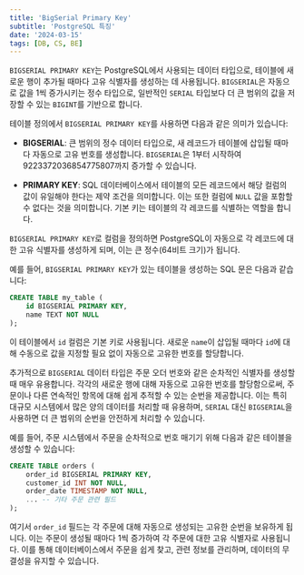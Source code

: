 ```yaml
---
title: 'BigSerial Primary Key'
subtitle: 'PostgreSQL 특징'
date: '2024-03-15'
tags: [DB, CS, BE]
---
```


`BIGSERIAL PRIMARY KEY`는 PostgreSQL에서 사용되는 데이터 타입으로, 테이블에 새로운 행이 추가될 때마다 고유 식별자를 생성하는 데 사용됩니다. `BIGSERIAL`은 자동으로 값을 1씩 증가시키는 정수 타입으로, 일반적인 `SERIAL` 타입보다 더 큰 범위의 값을 저장할 수 있는 `BIGINT`를 기반으로 합니다.

테이블 정의에서 `BIGSERIAL PRIMARY KEY`를 사용하면 다음과 같은 의미가 있습니다:

- **BIGSERIAL**: 큰 범위의 정수 데이터 타입으로, 새 레코드가 테이블에 삽입될 때마다 자동으로 고유 번호를 생성합니다. `BIGSERIAL`은 1부터 시작하여 9223372036854775807까지 증가할 수 있습니다.

- **PRIMARY KEY**: SQL 데이터베이스에서 테이블의 모든 레코드에서 해당 컬럼의 값이 유일해야 한다는 제약 조건을 의미합니다. 이는 또한 컬럼에 `NULL` 값을 포함할 수 없다는 것을 의미합니다. 기본 키는 테이블의 각 레코드를 식별하는 역할을 합니다.

`BIGSERIAL PRIMARY KEY`로 컬럼을 정의하면 PostgreSQL이 자동으로 각 레코드에 대한 고유 식별자를 생성하게 되며, 이는 큰 정수(64비트 크기)가 됩니다.

예를 들어, `BIGSERIAL PRIMARY KEY`가 있는 테이블을 생성하는 SQL 문은 다음과 같습니다:

```sql
CREATE TABLE my_table (
    id BIGSERIAL PRIMARY KEY,
    name TEXT NOT NULL
);
```

이 테이블에서 `id` 컬럼은 기본 키로 사용됩니다. 새로운 `name`이 삽입될 때마다 `id`에 대해 수동으로 값을 지정할 필요 없이 자동으로 고유한 번호를 할당합니다.

추가적으로 `BIGSERIAL` 데이터 타입은 주문 오더 번호와 같은 순차적인 식별자를 생성할 때 매우 유용합니다. 각각의 새로운 행에 대해 자동으로 고유한 번호를 할당함으로써, 주문이나 다른 연속적인 항목에 대해 쉽게 추적할 수 있는 순번을 제공합니다. 이는 특히 대규모 시스템에서 많은 양의 데이터를 처리할 때 유용하며, `SERIAL` 대신 `BIGSERIAL`을 사용하면 더 큰 범위의 순번을 안전하게 처리할 수 있습니다. 

예를 들어, 주문 시스템에서 주문을 순차적으로 번호 매기기 위해 다음과 같은 테이블을 생성할 수 있습니다:

```sql
CREATE TABLE orders (
    order_id BIGSERIAL PRIMARY KEY,
    customer_id INT NOT NULL,
    order_date TIMESTAMP NOT NULL,
    ... -- 기타 주문 관련 필드
);
```

여기서 `order_id` 필드는 각 주문에 대해 자동으로 생성되는 고유한 순번을 보유하게 됩니다. 이는 주문이 생성될 때마다 1씩 증가하여 각 주문에 대한 고유 식별자로 사용됩니다. 이를 통해 데이터베이스에서 주문을 쉽게 찾고, 관련 정보를 관리하며, 데이터의 무결성을 유지할 수 있습니다.